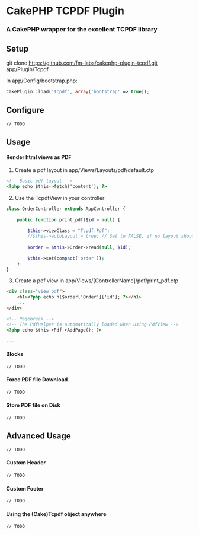 # CakePHP TCPDF Plugin
### A CakePHP wrapper for the excellent TCPDF library


## Setup

git clone https://github.com/fm-labs/cakephp-plugin-tcpdf.git app/Plugin/Tcpdf


In app/Config/bootstrap.php:

```php
CakePlugin::load('Tcpdf', array('bootstrap' => true));
```

## Configure
	// TODO

## Usage

#### Render html views as PDF

1. Create a pdf layout in app/Views/Layouts/pdf/default.ctp

```html
<!-- Basic pdf layout -->
<?php echo $this->fetch('content'); ?>
```

2. Use the TcpdfView in your controller


```php
class OrderController extends AppController {
	
	public function print_pdf($id = null) {
		
		$this->viewClass = "Tcpdf.Pdf";
		//$this->autoLayout = true; // Set to FALSE, if no layout should be used. (Default: TRUE)
		
		$order = $this->Order->read(null, $id);
		
		$this->set(compact('order'));
	}
}
```

3. Create a pdf view in app/Views/[ControllerName]/pdf/print_pdf.ctp

```html
<div class="view pdf">
	<h1><?php echo h($order['Order']['id']; ?></h1>
	... 
</div>

<!-- Pagebreak -->
<!-- The PdfHelper is automatically loaded when using PdfView -->
<?php echo $this->Pdf->AddPage(); ?>

...

```

#### Blocks
	// TODO


#### Force PDF file Download
	// TODO
	
#### Store PDF file on Disk
	// TODO 


## Advanced Usage
	// TODO

#### Custom Header
	// TODO

#### Custom Footer
	// TODO
	
#### Using the (Cake)Tcpdf object anywhere
	// TODO
